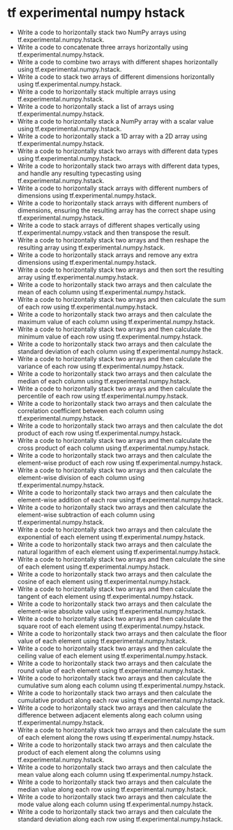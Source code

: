# tf experimental numpy hstack

- Write a code to horizontally stack two NumPy arrays using tf.experimental.numpy.hstack.
- Write a code to concatenate three arrays horizontally using tf.experimental.numpy.hstack.
- Write a code to combine two arrays with different shapes horizontally using tf.experimental.numpy.hstack.
- Write a code to stack two arrays of different dimensions horizontally using tf.experimental.numpy.hstack.
- Write a code to horizontally stack multiple arrays using tf.experimental.numpy.hstack.
- Write a code to horizontally stack a list of arrays using tf.experimental.numpy.hstack.
- Write a code to horizontally stack a NumPy array with a scalar value using tf.experimental.numpy.hstack.
- Write a code to horizontally stack a 1D array with a 2D array using tf.experimental.numpy.hstack.
- Write a code to horizontally stack two arrays with different data types using tf.experimental.numpy.hstack.
- Write a code to horizontally stack two arrays with different data types, and handle any resulting typecasting using tf.experimental.numpy.hstack.
- Write a code to horizontally stack arrays with different numbers of dimensions using tf.experimental.numpy.hstack.
- Write a code to horizontally stack arrays with different numbers of dimensions, ensuring the resulting array has the correct shape using tf.experimental.numpy.hstack.
- Write a code to stack arrays of different shapes vertically using tf.experimental.numpy.vstack and then transpose the result.
- Write a code to horizontally stack two arrays and then reshape the resulting array using tf.experimental.numpy.hstack.
- Write a code to horizontally stack arrays and remove any extra dimensions using tf.experimental.numpy.hstack.
- Write a code to horizontally stack two arrays and then sort the resulting array using tf.experimental.numpy.hstack.
- Write a code to horizontally stack two arrays and then calculate the mean of each column using tf.experimental.numpy.hstack.
- Write a code to horizontally stack two arrays and then calculate the sum of each row using tf.experimental.numpy.hstack.
- Write a code to horizontally stack two arrays and then calculate the maximum value of each column using tf.experimental.numpy.hstack.
- Write a code to horizontally stack two arrays and then calculate the minimum value of each row using tf.experimental.numpy.hstack.
- Write a code to horizontally stack two arrays and then calculate the standard deviation of each column using tf.experimental.numpy.hstack.
- Write a code to horizontally stack two arrays and then calculate the variance of each row using tf.experimental.numpy.hstack.
- Write a code to horizontally stack two arrays and then calculate the median of each column using tf.experimental.numpy.hstack.
- Write a code to horizontally stack two arrays and then calculate the percentile of each row using tf.experimental.numpy.hstack.
- Write a code to horizontally stack two arrays and then calculate the correlation coefficient between each column using tf.experimental.numpy.hstack.
- Write a code to horizontally stack two arrays and then calculate the dot product of each row using tf.experimental.numpy.hstack.
- Write a code to horizontally stack two arrays and then calculate the cross product of each column using tf.experimental.numpy.hstack.
- Write a code to horizontally stack two arrays and then calculate the element-wise product of each row using tf.experimental.numpy.hstack.
- Write a code to horizontally stack two arrays and then calculate the element-wise division of each column using tf.experimental.numpy.hstack.
- Write a code to horizontally stack two arrays and then calculate the element-wise addition of each row using tf.experimental.numpy.hstack.
- Write a code to horizontally stack two arrays and then calculate the element-wise subtraction of each column using tf.experimental.numpy.hstack.
- Write a code to horizontally stack two arrays and then calculate the exponential of each element using tf.experimental.numpy.hstack.
- Write a code to horizontally stack two arrays and then calculate the natural logarithm of each element using tf.experimental.numpy.hstack.
- Write a code to horizontally stack two arrays and then calculate the sine of each element using tf.experimental.numpy.hstack.
- Write a code to horizontally stack two arrays and then calculate the cosine of each element using tf.experimental.numpy.hstack.
- Write a code to horizontally stack two arrays and then calculate the tangent of each element using tf.experimental.numpy.hstack.
- Write a code to horizontally stack two arrays and then calculate the element-wise absolute value using tf.experimental.numpy.hstack.
- Write a code to horizontally stack two arrays and then calculate the square root of each element using tf.experimental.numpy.hstack.
- Write a code to horizontally stack two arrays and then calculate the floor value of each element using tf.experimental.numpy.hstack.
- Write a code to horizontally stack two arrays and then calculate the ceiling value of each element using tf.experimental.numpy.hstack.
- Write a code to horizontally stack two arrays and then calculate the round value of each element using tf.experimental.numpy.hstack.
- Write a code to horizontally stack two arrays and then calculate the cumulative sum along each column using tf.experimental.numpy.hstack.
- Write a code to horizontally stack two arrays and then calculate the cumulative product along each row using tf.experimental.numpy.hstack.
- Write a code to horizontally stack two arrays and then calculate the difference between adjacent elements along each column using tf.experimental.numpy.hstack.
- Write a code to horizontally stack two arrays and then calculate the sum of each element along the rows using tf.experimental.numpy.hstack.
- Write a code to horizontally stack two arrays and then calculate the product of each element along the columns using tf.experimental.numpy.hstack.
- Write a code to horizontally stack two arrays and then calculate the mean value along each column using tf.experimental.numpy.hstack.
- Write a code to horizontally stack two arrays and then calculate the median value along each row using tf.experimental.numpy.hstack.
- Write a code to horizontally stack two arrays and then calculate the mode value along each column using tf.experimental.numpy.hstack.
- Write a code to horizontally stack two arrays and then calculate the standard deviation along each row using tf.experimental.numpy.hstack.